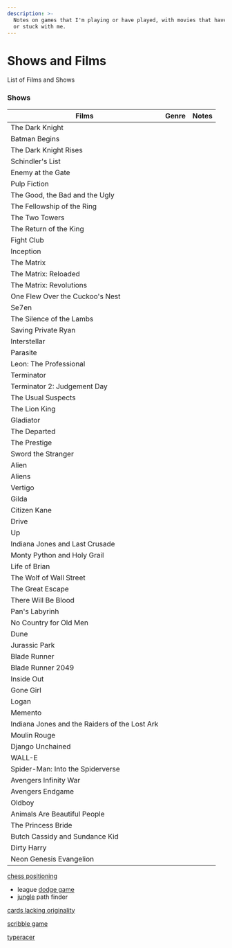 ```yaml
---
description: >-
  Notes on games that I'm playing or have played, with movies that have inspired
  or stuck with me.
---
```


# Shows and Films

List of Films and Shows&#x20;

### Shows&#x20;

| Films                                         | Genre | Notes |
| --------------------------------------------- | ----- | ----- |
| The Dark Knight                               |       |       |
| Batman Begins                                 |       |       |
| The Dark Knight Rises                         |       |       |
| Schindler's List                              |       |       |
| Enemy at the Gate                             |       |       |
| Pulp Fiction                                  |       |       |
| The Good, the Bad and the Ugly                |       |       |
| The Fellowship of the Ring                    |       |       |
| The Two Towers                                |       |       |
| The Return of the King                        |       |       |
| Fight Club                                    |       |       |
| Inception                                     |       |       |
| The Matrix                                    |       |       |
| The Matrix: Reloaded                          |       |       |
| The Matrix: Revolutions                       |       |       |
| One Flew Over the Cuckoo's Nest               |       |       |
| Se7en                                         |       |       |
| The Silence of the Lambs                      |       |       |
| Saving Private Ryan                           |       |       |
| Interstellar                                  |       |       |
| Parasite                                      |       |       |
| Leon: The Professional                        |       |       |
| Terminator                                    |       |       |
| Terminator 2: Judgement Day                   |       |       |
| The Usual Suspects                            |       |       |
| The Lion King                                 |       |       |
| Gladiator                                     |       |       |
| The Departed                                  |       |       |
| The Prestige                                  |       |       |
| Sword the Stranger                            |       |       |
| Alien                                         |       |       |
| Aliens                                        |       |       |
| Vertigo                                       |       |       |
| Gilda                                         |       |       |
| Citizen Kane                                  |       |       |
| Drive                                         |       |       |
| Up                                            |       |       |
| Indiana Jones and Last Crusade                |       |       |
| Monty Python and Holy Grail                   |       |       |
| Life of Brian                                 |       |       |
| The Wolf of Wall Street                       |       |       |
| The Great Escape                              |       |       |
| There Will Be Blood                           |       |       |
| Pan's Labyrinh                                |       |       |
| No Country for Old Men                        |       |       |
| Dune                                          |       |       |
| Jurassic Park                                 |       |       |
| Blade Runner                                  |       |       |
| Blade Runner 2049                             |       |       |
| Inside Out                                    |       |       |
| Gone Girl                                     |       |       |
| Logan                                         |       |       |
| Memento                                       |       |       |
| Indiana Jones and the Raiders of the Lost Ark |       |       |
| Moulin Rouge                                  |       |       |
| Django Unchained                              |       |       |
| WALL-E                                        |       |       |
| Spider-Man: Into the Spiderverse              |       |       |
| Avengers Infinity War                         |       |       |
| Avengers Endgame                              |       |       |
| Oldboy                                        |       |       |
| Animals Are Beautiful People                  |       |       |
| The Princess Bride                            |       |       |
| Butch Cassidy and Sundance Kid                |       |       |
| Dirty Harry                                   |       |       |
| Neon Genesis Evangelion                       |       |       |

[chess positioning ](https://lichess.org/practice)



* league [dodge game](https://loldodgegame.com/choose\_game.html)
* [jungle](https://www.jung.gg) path finder&#x20;

[cards lacking originality](https://cardslackingoriginality.com)

[scribble game](https://skribbl.io)&#x20;

[typeracer](https://play.typeracer.com)



